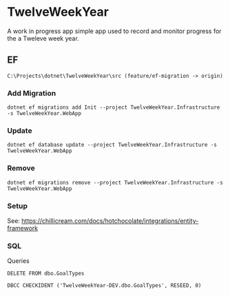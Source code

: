 # TwelveWeekYear

A work in progress app simple app used to record and monitor progress for the a Tweleve week year.

## EF
`C:\Projects\dotnet\TwelveWeekYear\src (feature/ef-migration -> origin)`

### Add Migration
`dotnet ef migrations add Init --project TwelveWeekYear.Infrastructure -s TwelveWeekYear.WebApp`

### Update
`dotnet ef database update --project TwelveWeekYear.Infrastructure -s TwelveWeekYear.WebApp`

### Remove
`dotnet ef migrations remove --project TwelveWeekYear.Infrastructure -s TwelveWeekYear.WebApp`

### Setup
See: https://chillicream.com/docs/hotchocolate/integrations/entity-framework

### SQL
Queries

`DELETE FROM dbo.GoalTypes`

`DBCC CHECKIDENT ('TwelveWeekYear-DEV.dbo.GoalTypes', RESEED, 0)`

